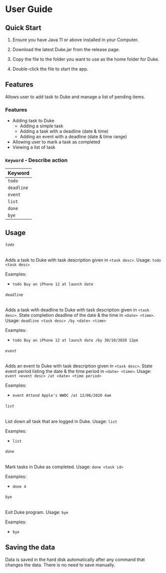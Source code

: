# User Guide

## Quick Start

1. Ensure you have Java 11 or above installed in your Computer.

1. Download the latest Duke.jar from the release page.

1. Copy the file to the folder you want to use as the home folder for Duke.

1. Double-click the file to start the app.

## Features 
Allows user to add task to Duke and manage a list of pending items.

### Features
* Adding task to Duke
  * Adding a simple task 
  * Adding a task with a deadline (date & time)
  * Adding an event with a deadline (date & time range)
* Allowing user to mark a task as completed 
* Viewing a list of task

### `Keyword` - Describe action

Keyword | 
------------ | 
```todo```  | 
```deadline```  | 
```event```  | 
```list```  | 
```done```  | 
```bye```  | 

## Usage

###### ```todo```
Adds a task to Duke with task description given in ```<task desc>```.
Usage: ```todo <task desc>``` 

Examples:
* ```todo Buy an iPhone 12 at launch date```

###### ```deadline```
Adds a task with deadline to Duke with task description given in ```<task desc>```.
State completion deadline of the date & the time in ```<date> <time>```.
Usage: ```deadline <task desc> /by <date> <time>``` 

Examples:
* ```todo Buy an iPhone 12 at launch date /by 30/10/2020 12pm```

###### ```event```
Adds an event to Duke with task description given in ```<task desc>```.
State event period listing the date & the time period in ```<date> <time>```.
Usage: ```event <event desc> /at <date> <time period>``` 

Examples:
* ```event Attend Apple's WWDC /at 12/06/2020 4am```

###### ```list```
List down all task that are logged in Duke.
Usage: ```list``` 

Examples:
* ```list```

###### ```done```
Mark tasks in Duke as completed.
Usage: ```done <task id>``` 

Examples:
* ```done 4```

###### ```bye```
Exit Duke program.
Usage: ```bye``` 

Examples:
* ```bye```

## Saving the data
Data is saved in the hard disk automatically after any command that changes the data. There is no need to save manually.

